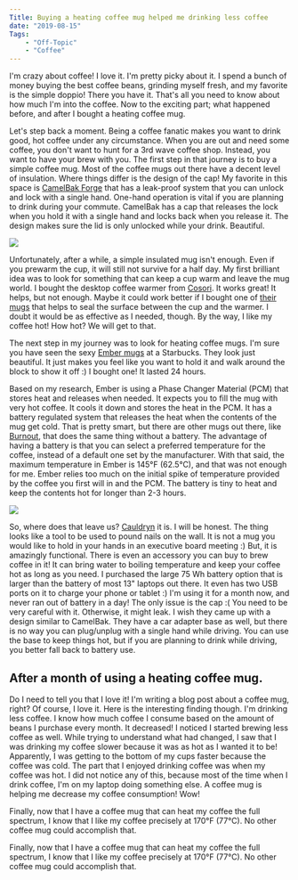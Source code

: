 ```yaml
---
Title: Buying a heating coffee mug helped me drinking less coffee
date: "2019-08-15" 
Tags: 
    - "Off-Topic"
    - "Coffee"
---
```


I'm crazy about coffee! I love it. I'm pretty picky about it. I spend a bunch of money buying the best coffee beans, grinding myself fresh, and my favorite is the simple doppio! There you have it. That's all you need to know about how much I'm into the coffee. Now to the exciting part; what happened before, and after I bought a heating coffee mug.

Let's step back a moment. Being a coffee fanatic makes you want to drink good, hot coffee under any circumstance. When you are out and need some coffee, you don't want to hunt for a 3rd wave coffee shop. Instead, you want to have your brew with you. The first step in that journey is to buy a simple coffee mug. Most of the coffee mugs out there have a decent level of insulation. Where things differ is the design of the cap! My favorite in this space is [CamelBak Forge](https://amzn.to/2H8g3Zb) that has a leak-proof system that you can unlock and lock with a single hand. One-hand operation is vital if you are planning to drink during your commute. CamelBak has a cap that releases the lock when you hold it with a single hand and locks back when you release it. The design makes sure the lid is only unlocked while your drink. Beautiful.

![](/media/2019/20190814-2-1024x684.jpg)

Unfortunately, after a while, a simple insulated mug isn't enough. Even if you prewarm the cup, it will still not survive for a half day. My first brilliant idea was to look for something that can keep a cup warm and leave the mug world. I bought the desktop coffee warmer from [Cosori](https://amzn.to/2H7mQSK). It works great! It helps, but not enough. Maybe it could work better if I bought one of [their mugs](https://amzn.to/2YPec6q) that helps to seal the surface between the cup and the warmer. I doubt it would be as effective as I needed, though. By the way, I like my coffee hot! How hot? We will get to that.

The next step in my journey was to look for heating coffee mugs. I'm sure you have seen the sexy [Ember mugs](https://amzn.to/2KxhdiM) at a Starbucks. They look just beautiful. It just makes you feel like you want to hold it and walk around the block to show it off :) I bought one! It lasted 24 hours. 

Based on my research, Ember is using a Phase Changer Material (PCM) that stores heat and releases when needed. It expects you to fill the mug with very hot coffee. It cools it down and stores the heat in the PCM. It has a battery regulated system that releases the heat when the contents of the mug get cold. That is pretty smart, but there are other mugs out there, like [Burnout](https://amzn.to/2KOTutz), that does the same thing without a battery. The advantage of having a battery is that you can select a preferred temperature for the coffee, instead of a default one set by the manufacturer. With that said, the maximum temperature in Ember is 145°F (62.5°C), and that was not enough for me. Ember relies too much on the initial spike of temperature provided by the coffee you first will in and the PCM. The battery is tiny to heat and keep the contents hot for longer than 2-3 hours. 

![](/media/2019/20190814-3-735x1024.jpg)

So, where does that leave us? [Cauldryn](https://amzn.to/2KAZyqE) it is. I will be honest. The thing looks like a tool to be used to pound nails on the wall. It is not a mug you would like to hold in your hands in an executive board meeting :) But, it is amazingly functional. There is even an accessory you can buy to brew coffee in it! It can bring water to boiling temperature and keep your coffee hot as long as you need. I purchased the large 75 Wh battery option that is larger than the battery of most 13" laptops out there. It even has two USB ports on it to charge your phone or tablet :) I'm using it for a month now, and never ran out of battery in a day! The only issue is the cap :( You need to be very careful with it. Otherwise, it might leak. I wish they came up with a design similar to CamelBak. They have a car adapter base as well, but there is no way you can plug/unplug with a single hand while driving. You can use the base to keep things hot, but if you are planning to drink while driving, you better fall back to battery use. 

## After a month of using a heating coffee mug.

Do I need to tell you that I love it! I'm writing a blog post about a coffee mug, right? Of course, I love it. Here is the interesting finding though. I'm drinking less coffee. I know how much coffee I consume based on the amount of beans I purchase every month. It decreased! I noticed I started brewing less coffee as well. While trying to understand what had changed, I saw that I was drinking my coffee slower because it was as hot as I wanted it to be! Apparently, I was getting to the bottom of my cups faster because the coffee was cold. The part that I enjoyed drinking coffee was when my coffee was hot. I did not notice any of this, because most of the time when I drink coffee, I'm on my laptop doing something else. A coffee mug is helping me decrease my coffee consumption! Wow!

Finally, now that I have a coffee mug that can heat my coffee the full spectrum, I know that I like my coffee precisely at 170°F (77°C). No other coffee mug could accomplish that.

Finally, now that I have a coffee mug that can heat my coffee the full spectrum, I know that I like my coffee precisely at 170°F (77°C). No other coffee mug could accomplish that.